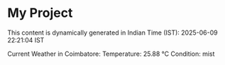 # My Project

This content is dynamically generated in Indian Time (IST): 2025-06-09 22:21:04 IST


Current Weather in Coimbatore:
Temperature: 25.88 °C
Condition: mist
